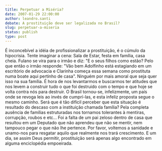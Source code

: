 ```yaml
---
title: Perpetuar a Miséria?
date: 2007-01-29 22:00:00
author: leandro.santi
debate: A prostituição deve ser legalizada no Brasil?
slug: perpetuar-a-miseria
status: publish 
type: post
---
```


É inconcebível a idéia de profissionalizar a prostituição, é o cúmulo da hipocrisia. Tente imaginar a cena: Sala de Estar, festa em família, casa cheia. Fulano se vira para o irmão e diz: "E o seus filhos como estão? Pelo que então o irmão responde: "Vão bem Adolfinho está estagiando em um escritório de advocacia e Clarinha começa essa semana como prostituta numa boate aqui pertinho de casa". Ninguém por mais amoral que seja quer isso na sua família. É hora de nos levantarmos e buscarmos ter atitudes que nos levem a construir tudo o que foi destruido com o tempo e que hoje se volta contra nós para destruir. O Brasil tornou-se, infelizmente, um país onde se revoga leis ao invés de cumprí-las, e esta infeliz proposta segue o mesmo caminho. Será que é tão difícil perceber que esta situação é resultado do descaso com a instituição chamada família? Pela completa ausência de famílias estruturadas nos tornamos tolerantes à mentiras, corrupção, roubos e etc... Foi a falta de um pai zeloso dentro de casa que resultou em um Deputado que não aprendeu que não se mentir, nem tampouco pegar o que não lhe pertence. Por favor, voltemos a sanidade e unamo-nos para resgatar aquilo que realmente nos trará crescimento. E um dia, se assim Deus permitir, prostituição será apenas algo encontrado em alguma enciclopédia empoeirada.
